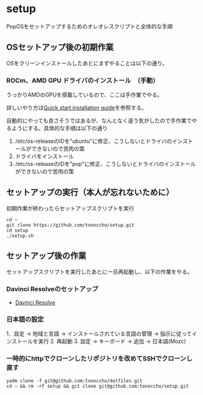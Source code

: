 # setup

PopOSをセットアップするためのオレオレスクリプトと全体的な手順

## OSセットアップ後の初期作業

OSをクリーンインストールしたあとにまずやることは以下の通り。

### ROCm、AMD GPU ドライバのインストール　（手動）

うっかりAMDのGPUを搭載しているので、ここは手作業でやる。

詳しいやり方は[Quick start installation guide](https://rocm.docs.amd.com/projects/install-on-linux/en/latest/install/quick-start.html)を参照する。

自動的にやっても良さそうではあるが、なんとなく違う気がしたので手作業でやるようにする。具体的な手順は以下の通り

1. /etc/os-releaseのIDを"ubuntu"に修正、こうしないとドライバのインストールができないので苦肉の策
2. ドライバをインストール
3. /etc/os-releaseのIDを"pop"に修正、こうしないとドライバのインストールができないので苦肉の策

## セットアップの実行（本人が忘れないために）

初期作業が終わったらセットアップスクリプトを実行

```
cd ~
git clone https://github.com/tonoccho/setup.git
cd setup
./setup.sh
```

## セットアップ後の作業

セットアップスクリプトを実行したあとに一旦再起動し、以下の作業をやる。

### Davinci Resolveのセットアップ

- [Davinci Resolve](https://www.blackmagicdesign.com/jp/products/davinciresolve)

### 日本語の設定

1．設定 -> 地域と言語 -> インストールされている言語の管理 -> 指示に従ってインストールを実行
2. 再起動
3. 設定 -> キーボード -> 追加 -> 日本語(Mozc)

### 一時的にhttpでクローンしたリポジトリを改めてSSHでクローンし直す

```
yadm clone -f git@github.com:tonoccho/dotfiles.git
cd ~ && rm -rf setup && git clone git@github.com:tonoccho/setup.git
```